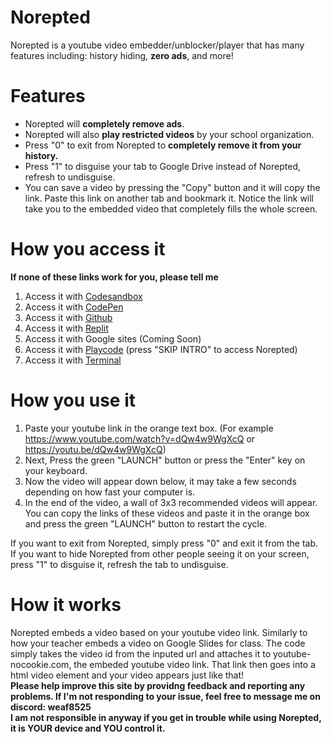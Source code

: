 # Norepted
Norepted is a youtube video embedder/unblocker/player that has many features including: history hiding, **zero ads**, and more! 
# Features
- Norepted will **completely remove ads**.
- Norepted will also **play restricted videos** by your school organization.
- Press "0" to exit from Norepted to **completely remove it from your history.**
- Press "1" to disguise your tab to Google Drive instead of Norepted, refresh to undisguise.
- You can save a video by pressing the "Copy" button and it will copy the link. Paste this link on another tab and bookmark it. Notice the link will take you to the embedded video that completely fills the whole screen.
# How you access it
**If none of these links work for you, please tell me**
1. Access it with [Codesandbox](https://gzhhqm.csb.app)
2. Access it with [CodePen](https://codepen.io/weaF_z/full/RwJVywE)
3. Access it with [Github](http://wea-f.github.io/Norepted)
4. Access it with [Replit](https://youtube-unblocker-norepted.wea-f.repl.co)
5. Access it with Google sites (Coming Soon)
7. Access it with [Playcode](https://norepted.playcode.io) (press "SKIP INTRO" to access Norepted)
8. Access it with [Terminal](https://github.com/wea-f/Norepted/wiki/Run-Norepted-Locally-with-Terminal)
# How you use it
1. Paste your youtube link in the orange text box. (For example https://www.youtube.com/watch?v=dQw4w9WgXcQ or https://youtu.be/dQw4w9WgXcQ)<br>
2. Next, Press the green "LAUNCH" button or press the "Enter" key on your keyboard. <br>
3. Now the video will appear down below, it may take a few seconds depending on how fast your computer is. <br>
4. In the end of the video, a wall of 3x3 recommended videos will appear. You can copy the links of these videos and paste it in the orange box and press the green "LAUNCH" button to restart the cycle.
   
If you want to exit from Norepted, simply press "0" and exit it from the tab.
If you want to hide Norepted from other people seeing it on your screen, press "1" to disguise it, refresh the tab to undisguise.
# How it works
  Norepted embeds a video based on your youtube video link. Similarly to how your teacher embeds a video on Google Slides for class.
The code simply takes the video id from the inputed url and attaches it to youtube-nocookie.com, the embeded youtube video link. That link then goes into a html video element and your video appears just like that! <br>
**Please help improve this site by providng feedback and reporting any problems. If I'm not responding to your issue, feel free to message me on discord: weaf8525** <br>
**I am not responsible in anyway if you get in trouble while using Norepted, it is YOUR device and YOU control it.**
  

